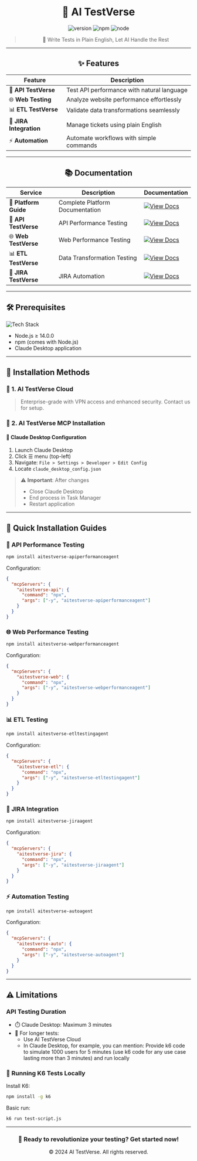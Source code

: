 
<div align="center">

# 🚀 AI TestVerse

<img src="https://img.shields.io/badge/version-1.0.0-blue.svg" alt="version"/>
<img src="https://img.shields.io/badge/npm-%3E%3D%206.0.0-blue.svg" alt="npm"/>
<img src="https://img.shields.io/badge/node-%3E%3D%2014.0.0-blue.svg" alt="node"/>

> 🤖 Write Tests in Plain English, Let AI Handle the Rest

</div>

---

<div align="center">

## ✨ Features

| Feature | Description |
|---------|------------|
| 🔄 **API TestVerse** | Test API performance with natural language |
| 🌐 **Web Testing** | Analyze website performance effortlessly |
| 📊 **ETL TestVerse** | Validate data transformations seamlessly |
| 🎯 **JIRA Integration** | Manage tickets using plain English |
| ⚡ **Automation** | Automate workflows with simple commands |

---

## 📚 Documentation

| **Service**            | **Description**               | **Documentation**                                                                                                     |
|-------------------------|-------------------------------|-----------------------------------------------------------------------------------------------------------------------|
| 🚀 **Platform Guide**   | Complete Platform Documentation | [![View Docs](https://img.shields.io/badge/View-Docs-blue)](https://chatbotmaindocuments.s3.us-east-1.amazonaws.com/AI+TestVerse.html)           |
| 🔄 **API TestVerse**    | API Performance Testing       | [![View Docs](https://img.shields.io/badge/View-Docs-blue)](https://chatbotmaindocuments.s3.us-east-1.amazonaws.com/AI+API+TestVerse/index.html)  |
| 🌐 **Web TestVerse**    | Web Performance Testing       | [![View Docs](https://img.shields.io/badge/View-Docs-blue)](https://chatbotmaindocuments.s3.us-east-1.amazonaws.com/AI+Web+Testverse/index.html) |
| 📊 **ETL TestVerse**    | Data Transformation Testing   | [![View Docs](https://img.shields.io/badge/View-Docs-blue)](https://chatbotmaindocuments.s3.us-east-1.amazonaws.com/AI+ETL+TestVerse/index.html) |
| 🎯 **JIRA TestVerse**   | JIRA Automation               | [![View Docs](https://img.shields.io/badge/View-Docs-blue)](https://chatbotmaindocuments.s3.us-east-1.amazonaws.com/AI+Jira+TestVerse/index.html) |


</div>

---

## 🛠️ Prerequisites

![Tech Stack](https://img.shields.io/badge/Tech%20Stack-Modern-blue)

- Node.js ≥ 14.0.0
- npm (comes with Node.js)
- Claude Desktop application

---

## 💫 Installation Methods

### 🏢 1. AI TestVerse Cloud
> Enterprise-grade with VPN access and enhanced security. Contact us for setup.

### 🔧 2. AI TestVerse MCP Installation

#### 📝 Claude Desktop Configuration
1. Launch Claude Desktop
2. Click ☰ menu (top-left)
3. Navigate: `File > Settings > Developer > Edit Config`
4. Locate `claude_desktop_config.json`

> ⚠️ **Important**: After changes
> - Close Claude Desktop
> - End process in Task Manager
> - Restart application

---

## 🚀 Quick Installation Guides

### 🔄 API Performance Testing
```bash
npm install aitestverse-apiperformanceagent
```
Configuration:
```json
{
  "mcpServers": {
    "aitestverse-api": {
      "command": "npx",
      "args": ["-y", "aitestverse-apiperformanceagent"]
    }
  }
}
```

### 🌐 Web Performance Testing
```bash
npm install aitestverse-webperformanceagent
```
Configuration:
```json
{
  "mcpServers": {
    "aitestverse-web": {
      "command": "npx",
      "args": ["-y", "aitestverse-webperformanceagent"]
    }
  }
}
```

### 📊 ETL Testing
```bash
npm install aitestverse-etltestingagent
```
Configuration:
```json
{
  "mcpServers": {
    "aitestverse-etl": {
      "command": "npx",
      "args": ["-y", "aitestverse-etltestingagent"]
    }
  }
}
```

### 🎯 JIRA Integration
```bash
npm install aitestverse-jiraagent
```
Configuration:
```json
{
  "mcpServers": {
    "aitestverse-jira": {
      "command": "npx",
      "args": ["-y", "aitestverse-jiraagent"]
    }
  }
}
```

### ⚡ Automation Testing
```bash
npm install aitestverse-autoagent
```
Configuration:
```json
{
  "mcpServers": {
    "aitestverse-auto": {
      "command": "npx",
      "args": ["-y", "aitestverse-autoagent"]
    }
  }
}
```

---

## ⚠️ Limitations

### API Testing Duration
- ⏱️ Claude Desktop: Maximum 3 minutes
- 🔄 For longer tests:
  - Use AI TestVerse Cloud
  - In Claude Desktop, for example, you can mention: Provide k6 code to simulate 1000 users for 5 minutes (use k6 code for any use case lasting more than 3 minutes) and run locally

### 🚀 Running K6 Tests Locally

Install K6:
```bash
npm install -g k6
```

Basic run:
```bash
k6 run test-script.js
```

---

<div align="center">

### 🌟 Ready to revolutionize your testing? Get started now! 

© 2024 AI TestVerse. All rights reserved.
</div>
